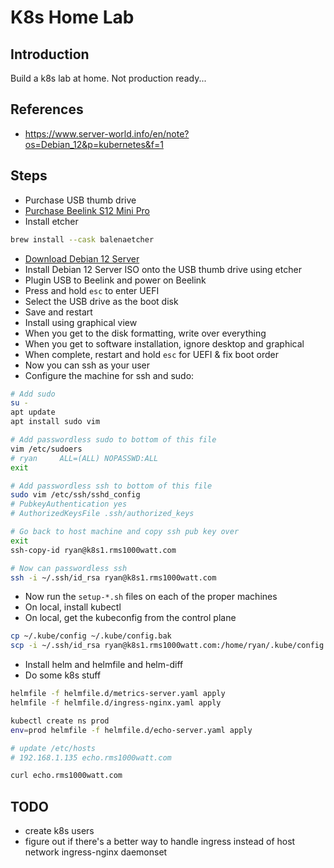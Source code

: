 # K8s Home Lab

## Introduction

Build a k8s lab at home. Not production ready...

## References

- https://www.server-world.info/en/note?os=Debian_12&p=kubernetes&f=1

## Steps

- Purchase USB thumb drive
- [Purchase Beelink S12 Mini Pro](https://www.amazon.com/Beelink-Pro-Desktop-Computer-1000Mbps/dp/B0C89TQ1YF)
- Install etcher

```bash
brew install --cask balenaetcher
```

- [Download Debian 12 Server](https://cdimage.debian.org/debian-cd/current/amd64/iso-cd/debian-12.6.0-amd64-netinst.iso)
- Install Debian 12 Server ISO onto the USB thumb drive using etcher
- Plugin USB to Beelink and power on Beelink
- Press and hold `esc` to enter UEFI
- Select the USB drive as the boot disk
- Save and restart
- Install using graphical view
- When you get to the disk formatting, write over everything
- When you get to software installation, ignore desktop and graphical
- When complete, restart and hold `esc` for UEFI & fix boot order
- Now you can ssh as your user
- Configure the machine for ssh and sudo:

```bash
# Add sudo
su -
apt update
apt install sudo vim

# Add passwordless sudo to bottom of this file
vim /etc/sudoers
# ryan     ALL=(ALL) NOPASSWD:ALL
exit

# Add passwordless ssh to bottom of this file
sudo vim /etc/ssh/sshd_config
# PubkeyAuthentication yes
# AuthorizedKeysFile .ssh/authorized_keys

# Go back to host machine and copy ssh pub key over
exit
ssh-copy-id ryan@k8s1.rms1000watt.com

# Now can passwordless ssh
ssh -i ~/.ssh/id_rsa ryan@k8s1.rms1000watt.com
```

- Now run the `setup-*.sh` files on each of the proper machines
- On local, install kubectl
- On local, get the kubeconfig from the control plane

```bash
cp ~/.kube/config ~/.kube/config.bak
scp -i ~/.ssh/id_rsa ryan@k8s1.rms1000watt.com:/home/ryan/.kube/config ~/.kube/config
```

- Install helm and helmfile and helm-diff
- Do some k8s stuff

```bash
helmfile -f helmfile.d/metrics-server.yaml apply
helmfile -f helmfile.d/ingress-nginx.yaml apply

kubectl create ns prod
env=prod helmfile -f helmfile.d/echo-server.yaml apply

# update /etc/hosts
# 192.168.1.135 echo.rms1000watt.com

curl echo.rms1000watt.com
```

## TODO

- create k8s users
- figure out if there's a better way to handle ingress instead of host network ingress-nginx daemonset
